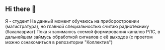 ## Hi there 👋
Я - студент
На данный момент обучаюсь на приборостроении (магистратура), но главной специальностью считаю радиотехнику (бакалавриат)
Пока я занимаюсь схемой формирования каналов РЛС, в дальнейшем займусь обработкой сигналов с её выходов (с проетом можно ознакомиться в репозитории "Коллектив")

<!--
**GusevDanilRabota/GusevDanilRabota** is a ✨ _special_ ✨ repository because its `README.md` (this file) appears on your GitHub profile.

Here are some ideas to get you started:

- 🔭 I’m currently working on ...
- 🌱 I’m currently learning ...
- 👯 I’m looking to collaborate on ...
- 🤔 I’m looking for help with ...
- 💬 Ask me about ...
- 📫 How to reach me: ...
- 😄 Pronouns: ...
- ⚡ Fun fact: ...
-->
